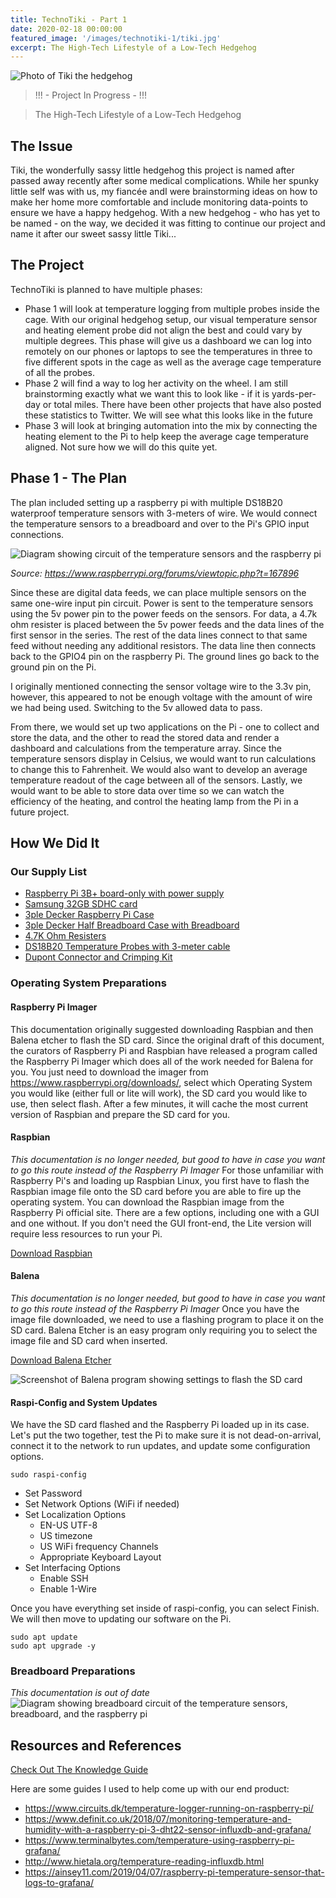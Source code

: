 ```yaml
---
title: TechnoTiki - Part 1
date: 2020-02-18 00:00:00
featured_image: '/images/technotiki-1/tiki.jpg'
excerpt: The High-Tech Lifestyle of a Low-Tech Hedgehog
---
```


![Photo of Tiki the hedgehog](/images/technotiki-1/tiki.jpg)

> !!! - Project In Progress - !!!

> The High-Tech Lifestyle of a Low-Tech Hedgehog

## The Issue
Tiki, the wonderfully sassy little hedgehog this project is named after passed away recently after some medical complications. While her spunky little self was with us, my fiancée andI were brainstorming ideas on how to make her home more comfortable and include monitoring data-points to ensure we have a happy hedgehog. With a new hedgehog - who has yet to be named - on the way, we decided it was fitting to continue our project and name it after our sweet sassy little Tiki...

## The Project

TechnoTiki is planned to have multiple phases:
- Phase 1 will look at temperature logging from multiple probes inside the cage. With our original hedgehog setup, our visual temperature sensor and heating element probe did not align the best and could vary by multiple degrees. This phase will give us a dashboard we can log into remotely on our phones or laptops to see the temperatures in three to five different spots in the cage as well as the average cage temperature of all the probes.
- Phase 2 will find a way to log her activity on the wheel. I am still brainstorming exactly what we want this to look like - if it is yards-per-day or total miles. There have been other projects that have also posted these statistics to Twitter. We will see what this looks like in the future
- Phase 3 will look at bringing automation into the mix by connecting the heating element to the Pi to help keep the average cage temperature aligned. Not sure how we will do this quite yet.

## Phase 1 - The Plan

The plan included setting up a raspberry pi with multiple DS18B20 waterproof temperature sensors with 3-meters of wire. We would connect the temperature sensors to a breadboard and over to the Pi's GPIO input connections.

![Diagram showing circuit of the temperature sensors and the raspberry pi](/images/technotiki-1/sensor-diag.jpg)

*Source: <a href="https://www.raspberrypi.org/forums/viewtopic.php?t=167896">https://www.raspberrypi.org/forums/viewtopic.php?t=167896</a>*
 
 Since these are digital data feeds, we can place multiple sensors on the same one-wire input pin circuit. Power is sent to the temperature sensors using the 5v power pin to the power feeds on the sensors. For data, a 4.7k ohm resister is placed between the 5v power feeds and the data lines of the first sensor in the series. The rest of the data lines connect to that same feed without needing any additional resistors. The data line then connects back to the GPIO4 pin on the raspberry Pi. The ground lines go back to the ground pin on the Pi.

 I originally mentioned connecting the sensor voltage wire to the 3.3v pin, however, this appeared to not be enough voltage with the amount of wire we had being used. Switching to the 5v allowed data to pass.

 From there, we would set up two applications on the Pi - one to collect and store the data, and the other to read the stored data and render a dashboard and calculations from the temperature array. Since the temperature sensors display in Celsius, we would want to run calculations to change this to Fahrenheit. We would also want to develop an average temperature readout of the cage between all of the sensors. Lastly, we would want to be able to store data over time so we can watch the efficiency of the heating, and control the heating lamp from the Pi in a future project.

## How We Did It

### Our Supply List
- <a href="https://www.amazon.com/gp/product/B07BC6WH7V">Raspberry Pi 3B+ board-only with power supply</a>
- <a href="https://www.amazon.com/gp/product/B06XWN9Q99">Samsung 32GB SDHC card</a>
- <a href="https://www.amazon.com/gp/product/B076V1XN3Q">3ple Decker Raspberry Pi Case </a>
- <a href="https://www.amazon.com/gp/product/B075SYJYN8">3ple Decker Half Breadboard Case with Breadboard</a>
- <a href="https://www.amazon.com/gp/product/B07PTYVPK3">4.7K Ohm Resisters
- <a href="https://www.amazon.com/gp/product/B01JP9BQSG">DS18B20 Temperature Probes with 3-meter cable
- <a href="https://www.amazon.com/gp/product/B07GS1Z3M3">Dupont Connector and Crimping Kit </a>

### Operating System Preparations

#### Raspberry Pi Imager
This documentation originally suggested downloading Raspbian and then Balena etcher to flash the SD card. Since the original draft of this document, the curators of Raspberry Pi and Raspbian have released a program called the Raspberry Pi Imager which does all of the work needed for Balena for you. You just need to download the imager from <a href="https://www.raspberrypi.org/downloads/">https://www.raspberrypi.org/downloads/</a>, select which Operating System you would like (either full or lite will work), the SD card you would like to use, then select flash. After a few minutes, it will cache the most current version of Raspbian and prepare the SD card for you.

#### Raspbian
*This documentation is no longer needed, but good to have in case you want to go this route instead of the Raspberry Pi Imager*
For those unfamiliar with Raspberry Pi's and loading up Raspbian Linux, you first have to flash the Raspbian image file onto the SD card before you are able to fire up the operating system. You can download the Raspbian image from the Raspberry Pi official site. There are a few options, including one with a GUI and one without. If you don't need the GUI front-end, the Lite version will require less resources to run your Pi.

<a href="https://www.raspberrypi.org/downloads/raspbian/" class="button button--small">Download Raspbian</a>

#### Balena
*This documentation is no longer needed, but good to have in case you want to go this route instead of the Raspberry Pi Imager*
Once you have the image file downloaded, we need to use a flashing program to place it on the SD card. Balena Etcher is an easy program only requiring you to select the image file and SD card when inserted.

<a href="https://www.balena.io/etcher/" class="button button--small">Download Balena Etcher</a>

![Screenshot of Balena program showing settings to flash the SD card](/images/technotiki-1/balena.PNG)

#### Raspi-Config and System Updates

We have the SD card flashed and the Raspberry Pi loaded up in its case. Let's put the two together, test the Pi to make sure it is not dead-on-arrival, connect it to the network to run updates, and update some configuration options.

~~~
sudo raspi-config
~~~
- Set Password
- Set Network Options (WiFi if needed)
- Set Localization Options
    * EN-US UTF-8
    * US timezone
    * US WiFi frequency Channels
    * Appropriate Keyboard Layout
- Set Interfacing Options
    * Enable SSH
    * Enable 1-Wire

Once you have everything set inside of raspi-config, you can select Finish. We will then move to updating our software on the Pi.

~~~
sudo apt update
sudo apt upgrade -y
~~~

### Breadboard Preparations
*This documentation is out of date*
![Diagram showing breadboard circuit of the temperature sensors, breadboard, and the raspberry pi](/images/technotiki-1/breadboard.png)

## Resources and References

<a href="https://knowledge.ryangarr.com/it-systems/internet-of-things-iot/raspberry-pi/projects/technotiki" class="button button--small">Check Out The Knowledge Guide</a>

Here are some guides I used to help come up with our end product:
- <a href="https://www.circuits.dk/temperature-logger-running-on-raspberry-pi/">https://www.circuits.dk/temperature-logger-running-on-raspberry-pi/</a>
- <a href="https://www.definit.co.uk/2018/07/monitoring-temperature-and-humidity-with-a-raspberry-pi-3-dht22-sensor-influxdb-and-grafana/">https://www.definit.co.uk/2018/07/monitoring-temperature-and-humidity-with-a-raspberry-pi-3-dht22-sensor-influxdb-and-grafana/</a>
- <a href="https://www.terminalbytes.com/temperature-using-raspberry-pi-grafana/">https://www.terminalbytes.com/temperature-using-raspberry-pi-grafana/</a>
- <a href="http://www.hietala.org/temperature-reading-influxdb.html">http://www.hietala.org/temperature-reading-influxdb.html</a>
- <a href="https://ainsey11.com/2019/04/07/raspberry-pi-temperature-sensor-that-logs-to-grafana/">https://ainsey11.com/2019/04/07/raspberry-pi-temperature-sensor-that-logs-to-grafana/</a>